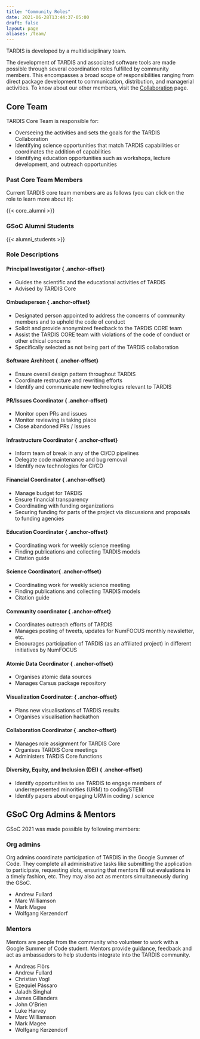 ```yaml
---
title: "Community Roles"
date: 2021-06-28T13:44:37-05:00
draft: false
layout: page
aliases: /team/
---
```

TARDIS is developed by a multidisciplinary team. 

The development of TARDIS and associated software tools are made 
possible through several coordination roles fulfilled by community 
members. This encompasses a broad scope of responsibilities ranging 
from direct package development to communication, distribution, and 
managerial activities. To know about our other members, visit the 
<a href="../collaboration/">Collaboration</a> page.


## Core Team

TARDIS Core Team is responsible for:
 - Overseeing the activities and sets the goals for the TARDIS Collaboration
 - Identifying science opportunities that match TARDIS capabilities or coordinates the addition of capabilities
 - Identifying education opportunities such as workshops, lecture development, and outreach opportunities

### Past Core Team Members
Current TARDIS core team members are as follows (you can click on the role to learn more about it):

<div class ="picture-grid">
{{< core_alumni >}}
</div>

### GSoC Alumni Students
<div class ="picture-grid">
{{< alumni_students >}}
</div>


### Role Descriptions
#### Principal Investigator { .anchor-offset}
 - Guides the scientific and the educational activities of TARDIS
 - Advised by TARDIS Core
#### Ombudsperson { .anchor-offset}
 - Designated person appointed to address the concerns of community members and to uphold the code of conduct
 - Solicit and provide anonymized feedback to the TARDIS CORE team
 - Assist the TARDIS CORE team with violations of the code of conduct or other ethical concerns
 - Specifically selected as not being part of the TARDIS collaboration
#### Software Architect { .anchor-offset}
 - Ensure overall design pattern throughout TARDIS
 - Coordinate restructure and rewriting efforts
 - Identify and communicate new technologies relevant to TARDIS
#### PR/Issues Coordinator { .anchor-offset}
 - Monitor open PRs and issues
 - Monitor reviewing is taking place
 - Close abandoned PRs / Issues
#### Infrastructure Coordinator { .anchor-offset}
 - Inform team of break in any of the CI/CD pipelines
 - Delegate code maintenance and bug removal
 - Identify new technologies for CI/CD
#### Financial Coordinator { .anchor-offset}
 - Manage budget for TARDIS
 - Ensure financial transparency
 - Coordinating with funding organizations
 - Securing funding for parts of the project via discussions and proposals to funding agencies
#### Education Coordinator { .anchor-offset}
 - Coordinating work for weekly science meeting
 - Finding publications and collecting TARDIS models
 - Citation guide
#### Science Coordinator{ .anchor-offset}
 - Coordinating work for weekly science meeting
 - Finding publications and collecting TARDIS models
 - Citation guide
#### Community coordinator { .anchor-offset}
 - Coordinates outreach efforts of TARDIS
 - Manages posting of tweets, updates for NumFOCUS monthly newsletter, etc.
 - Encourages participation of TARDIS (as an affiliated project) in different initiatives by NumFOCUS
#### Atomic Data Coordinator { .anchor-offset}
 - Organises atomic data sources
 - Manages Carsus package repository
#### Visualization Coordinator:  { .anchor-offset}
 - Plans new visualisations of TARDIS results
 - Organises visualisation hackathon
#### Collaboration Coordinator  { .anchor-offset}
 - Manages role assignment for TARDIS Core
 - Organises TARDIS Core meetings
 - Administers TARDIS Core functions
#### Diversity, Equity, and Inclusion (DEI) { .anchor-offset}
 - Identify opportunities to use TARDIS to engage members of underrepresented minorities (URM) to coding/STEM
 - Identify papers about engaging URM in coding / science


## GSoC Org Admins & Mentors

GSoC 2021 was made possible by following members:

### Org admins
Org admins coordinate participation of TARDIS in the Google Summer of Code. 
They complete all administrative tasks like submitting the application to 
participate, requesting slots, ensuring that mentors fill out evaluations 
in a timely fashion, etc. They may also act as mentors simultaneously 
during the GSoC.
 - Andrew Fullard
 - Marc Williamson
 - Mark Magee
 - Wolfgang Kerzendorf


### Mentors
Mentors are people from the community who volunteer to work with a Google 
Summer of Code student. Mentors provide guidance, feedback and act as 
ambassadors to help students integrate into the TARDIS community. 
 - Andreas Flörs
 - Andrew Fullard
 - Christian Vogl
 - Ezequiel Pássaro
 - Jaladh Singhal
 - James Gillanders
 - John O'Brien
 - Luke Harvey
 - Marc Williamson
 - Mark Magee
 - Wolfgang Kerzendorf

